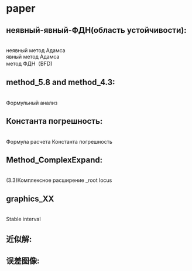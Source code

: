# paper
## неявный-явный-ФДН(область устойчивости):
</br>неявный метод Адамсa
</br>явный метод Адамсa
</br>метод ФДН（BFD)
</br>
## method_5.8 and method_4.3:
</br>Формульный анализ
##  Константа погрешность:
</br>Формула расчета Константа погрешность
## Method_ComplexExpand:
</br> (3.3)Комплексное расширение _root locus
## graphics_XX
</br>Stable interval
##  近似解:

##  误差图像:
